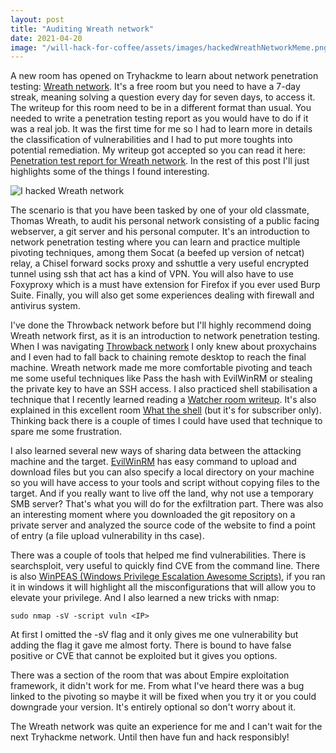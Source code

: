 ```yaml
---
layout: post
title: "Auditing Wreath network"
date: 2021-04-20
image: "/will-hack-for-coffee/assets/images/hackedWreathNetworkMeme.png"
---
```


A new room has opened on Tryhackme to learn about network penetration testing: [Wreath network](https://tryhackme.com/room/wreath). It's a free room but you need to have a 7-day streak, meaning  solving a question every day for seven days, to access it. The writeup for this room need to be in a different format than usual. You needed to write a penetration testing report as you would have to do if it was a real job. It was the first time for me so I had to learn more in details the classification of vulnerabilities and I had to put more toughts into potential remediation. My writeup got accepted so you can read it here: [Penetration test report for Wreath network](https://lolkatz.github.io/will-hack-for-coffee/writeups/penetrationTestReportWreathNetwork.pdf). In the rest of this post I'll just highlights some of the things I found interesting.

![I hacked Wreath network](/will-hack-for-coffee/assets/images/hackedWreathNetworkMeme.png)

The scenario is that you have been tasked by one of your old classmate, Thomas Wreath, to audit his personal network consisting of a public facing webserver, a git server and his personal computer. It's an introduction to network penetration testing where you can learn and practice multiple pivoting techniques, among them Socat (a beefed up version of netcat) relay, a Chisel forward socks proxy and sshuttle a very useful encrypted tunnel using ssh that act has a kind of VPN. You will also have to use Foxyproxy which is a must have extension for Firefox if you ever used Burp Suite. Finally, you will also get some experiences dealing with firewall and antivirus system.

I've done the Throwback network before but I'll highly recommend doing Wreath network first, as it is an introduction to network penetration testing. When I was navigating [Throwback network](https://tryhackme.com/room/throwback) I only knew about proxychains and I even had to fall back to chaining remote desktop to reach the final machine. Wreath network made me more comfortable pivoting and teach me some useful techniques like Pass the hash with EvilWinRM or stealing the private key to have an SSH access. I also practiced shell stabilisation a technique that I recently learned reading a [Watcher room writeup](https://blog.hackfest.ca/blog/TryHackMe-Walkthrough-Watcher). It's also explained in this excellent room [What the shell](https://tryhackme.com/room/introtoshells/) (but it's for subscriber only). Thinking back there is a couple of times I could have used that technique to spare me some frustration.

I also learned several new ways of sharing data between the attacking machine and the target. [EvilWinRM](https://github.com/Hackplayers/evil-winrm) has easy command to upload and download files but you can also specify a local directory on your machine so you will have access to your tools and script without copying files to the target. And if you really want to live off the land, why not use a temporary SMB server? That's what you will do for the exfiltration part. There was also an interesting moment where you downloaded the git repository on a private server and analyzed the source code of the website to find a point of entry (a file upload vulnerability in ths case).

There was a couple of tools that helped me find vulnerabilities. There is searchsploit, very useful to quickly find CVE from the command line. There is also [WinPEAS (Windows Privilege Escalation Awesome Scripts)](https://github.com/carlospolop/privilege-escalation-awesome-scripts-suite/tree/master/winPEAS), if you ran it in windows it will highlight all the misconfigurations that will allow you to elevate your privilege. And I also learned a new tricks with nmap:
````
sudo nmap -sV -script vuln <IP>
````
At first I omitted the -sV flag and it only gives me one vulnerability but adding the flag it gave me almost forty. There is bound to have false positive or CVE that cannot be exploited but it gives you options.

There was a section of the room that was about Empire exploitation framework, it didn't work for me. From what I've heard there was a bug linked to the pivoting so maybe it will be fixed when you try it or you could downgrade your version. It's entirely optional so don't worry about it.

The Wreath network was quite an experience for me and I can't wait for the next Tryhackme network. Until then have fun and hack responsibly!